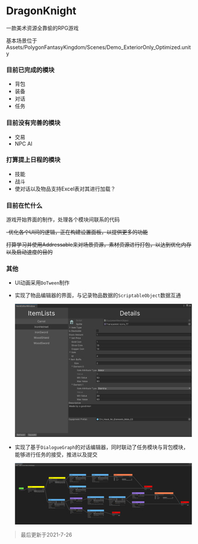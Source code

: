 # DragonKnight

 一款美术资源全靠偷的RPG游戏

基本场景位于 Assets/PolygonFantasyKingdom/Scenes/Demo_ExteriorOnly_Optimized.unity

### 目前已完成的模块

- 背包
- 装备
- 对话
- 任务

### 目前没有完善的模块

- 交易
- NPC AI

### 打算提上日程的模块

- 技能
- 战斗
- 使对话以及物品支持Excel表对其进行加载？

### 目前在忙什么

游戏开始界面的制作，处理各个模块间联系的代码

~~-优化各个UI间的逻辑，正在构建设置面板，以提供更多的功能~~

~~打算学习并使用Addressable来对场景资源，素材资源进行打包，以达到优化内存以及启动速度的目的~~

### 其他

- UI动画采用`DoTween`制作

- 实现了物品编辑器的界面，与记录物品数据的`ScriptableObject`数据互通

  <img src="Docs/ItemEditorWindow.png" style="zoom:67%;" />

- 实现了基于`DialogueGraph`的对话编辑器，同时联动了任务模块与背包模块，能够进行任务的接受，推进以及提交

  ![](Docs/DialogueGraphWindow.png)

> 最后更新于2021-7-26

